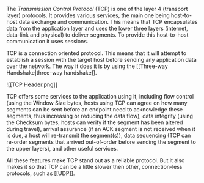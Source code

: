 The *Transmission Control Protocol* (TCP) is one of the layer 4 (transport layer) protocols. It provides various services, the main one being host-to-host data exchange and communication. This means that TCP encapsulates data from the application layer and uses the lower three layers (internet, data-link and physical) to deliver segments. To provide this host-to-host communication it uses sessions.

TCP is a connection oriented protocol. This means that it will attempt to establish a session with the target host before sending any application data over the network. The way it does it is by using the [[Three-way Handshake|three-way handshake]].

![[TCP Header.png]]

TCP offers some services to the application using it, including flow control (using the Window Size bytes, hosts using TCP can agree on how many segments can be sent before an endpoint need to acknowledge these segments, thus increasing or reducing the data flow), data integrity (using the Checksum bytes, hosts can verify if the segment has been altered during travel), arrival assurance (if an ACK segment is not received when it is due, a host will re-transmit the segment(s)), data sequencing (TCP can re-order segments that arrived out-of-order before sending the segment to the upper layers), and other useful services.

All these features make TCP stand out as a reliable protocol. But it also makes it so that TCP can be a little slower then other, connection-less protocols, such as [[UDP]].